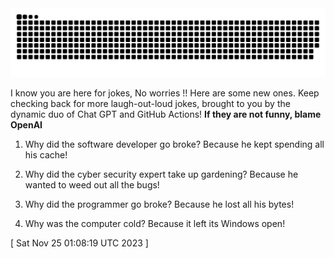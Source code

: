 <picture>
  <source media="(prefers-color-scheme: dark)" srcset="https://raw.githubusercontent.com/platane/platane/output/github-contribution-grid-snake-dark.svg">
  <source media="(prefers-color-scheme: light)" srcset="https://raw.githubusercontent.com/platane/platane/output/github-contribution-grid-snake.svg">
  <img alt="github contribution grid snake animation" src="https://raw.githubusercontent.com/platane/platane/output/github-contribution-grid-snake.svg">
</picture>


I know you are here for jokes, No worries !!
Here are some new ones. Keep checking back for more laugh-out-loud jokes, brought to you by the dynamic duo of Chat GPT and GitHub Actions! __If they are not funny, blame OpenAI__
 
1. Why did the software developer go broke? Because he kept spending all his cache!

2. Why did the cyber security expert take up gardening? Because he wanted to weed out all the bugs!

3. Why did the programmer go broke? Because he lost all his bytes!

4. Why was the computer cold? Because it left its Windows open!
 
[ 
Sat Nov 25 01:08:19 UTC 2023
 ]

